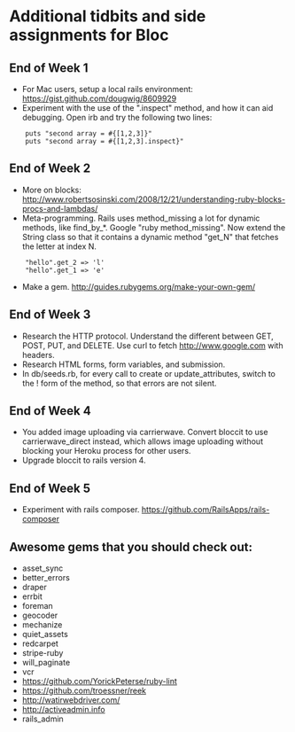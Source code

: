 Additional tidbits and side assignments for Bloc
================================================

End of Week 1
-------------

- For Mac users, setup a local rails environment: https://gist.github.com/dougwig/8609929
- Experiment with the use of the ".inspect" method, and how it can aid debugging. Open irb and try the following two lines:

```
    puts "second array = #{[1,2,3]}" 
    puts "second array = #{[1,2,3].inspect}" 
```
    
End of Week 2
-------------

- More on blocks: http://www.robertsosinski.com/2008/12/21/understanding-ruby-blocks-procs-and-lambdas/
- Meta-programming. Rails uses method_missing a lot for dynamic methods, like find_by_*.
Google "ruby method_missing". Now extend the String class so that it contains a dynamic method "get_N" that fetches the letter at index N.

```
    "hello".get_2 => 'l' 
    "hello".get_1 => 'e' 
```
    
- Make a gem. http://guides.rubygems.org/make-your-own-gem/

End of Week 3
-------------

- Research the HTTP protocol. Understand the different between GET, POST, PUT, and DELETE. Use curl to fetch http://www.google.com with headers.
- Research HTML forms, form variables, and submission.
- In db/seeds.rb, for every call to create or update_attributes, switch to the ! form of the method, so that errors are not silent.

End of Week 4
-------------

- You added image uploading via carrierwave. Convert bloccit to use carrierwave_direct instead, which allows image uploading without blocking your Heroku process for other users.
- Upgrade bloccit to rails version 4.

End of Week 5
-------------

- Experiment with rails composer. https://github.com/RailsApps/rails-composer

Awesome gems that you should check out:
-------------

- asset_sync
- better_errors
- draper
- errbit
- foreman
- geocoder
- mechanize
- quiet_assets
- redcarpet
- stripe-ruby
- will_paginate
- vcr
- https://github.com/YorickPeterse/ruby-lint
- https://github.com/troessner/reek
- http://watirwebdriver.com/
- http://activeadmin.info
- rails_admin

